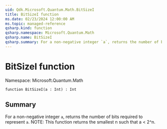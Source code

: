 ```yaml
---
uid: Qdk.Microsoft.Quantum.Math.BitSizeI
title: BitSizeI function
ms.date: 02/23/2024 12:00:00 AM
ms.topic: managed-reference
qsharp.kind: function
qsharp.namespace: Microsoft.Quantum.Math
qsharp.name: BitSizeI
qsharp.summary: For a non-negative integer `a`, returns the number of bits required to represent `a`. NOTE: This function returns the smallest n such that a < 2^n.
---
```


# BitSizeI function

Namespace: Microsoft.Quantum.Math

```qsharp
function BitSizeI(a : Int) : Int
```

## Summary
For a non-negative integer `a`, returns the number of bits required to represent `a`.
NOTE: This function returns the smallest n such that a < 2^n.
